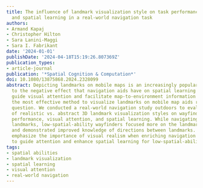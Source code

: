 ```yaml
---
title: The influence of landmark visualization style on task performance, visual attention,
  and spatial learning in a real-world navigation task
authors:
- Armand Kapaj
- Christopher Hilton
- Sara Lanini-Maggi
- Sara I. Fabrikant
date: '2024-01-01'
publishDate: '2024-04-18T15:19:26.807369Z'
publication_types:
- article-journal
publication: '*Spatial Cognition & Computation*'
doi: 10.1080/13875868.2024.2328099
abstract: Depicting landmarks on mobile maps is an increasingly popular countermeasure
  to the negative effect that navigation aids have on spatial learning – landmarks
  guide visual attention and facilitate map-to-environment information matching. However,
  the most effective method to visualize landmarks on mobile map aids remains an open
  question. We conducted a real-world navigation study outdoors to evaluate the influence
  of realistic vs. abstract 3D landmark visualization styles on wayfinders’ navigation
  performance, visual attention, and spatial learning. While navigating with realistic
  landmarks, low-spatial-ability wayfinders focused more on the landmarks in the environment
  and demonstrated improved knowledge of directions between landmarks. Our findings
  emphasize the importance of visual realism when enriching navigation aids with landmarks
  to guide attention and enhance spatial learning for low-spatial-ability wayfinders.
tags:
- spatial abilities
- landmark visualization
- spatial learning
- visual attention
- real-world navigation
---
```

